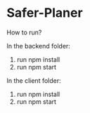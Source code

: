 # Safer-Planer

How to run?  

In the backend folder:  
1. run npm install  
2. run npm start  

In the client folder:  
1. run npm install  
2. run npm start  
